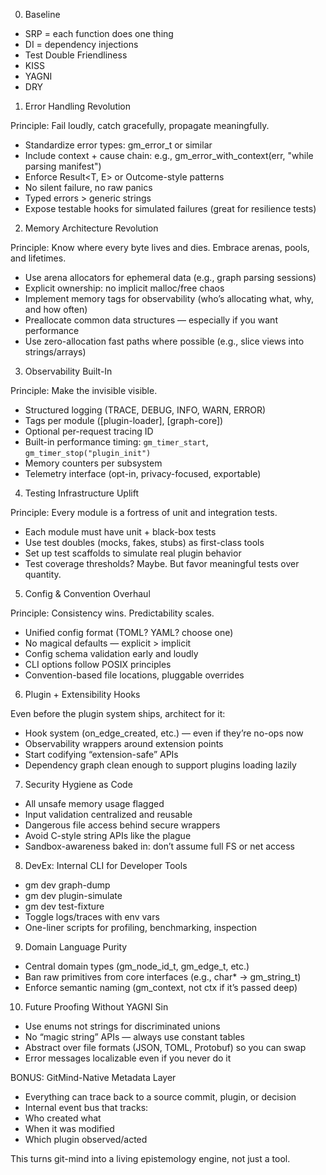 0. Baseline

- SRP = each function does one thing
- DI = dependency injections
- Test Double Friendliness
- KISS
- YAGNI
- DRY

 1. Error Handling Revolution

Principle: Fail loudly, catch gracefully, propagate meaningfully.

- Standardize error types: gm_error_t or similar
- Include context + cause chain: e.g., gm_error_with_context(err, "while parsing manifest")
- Enforce Result<T, E> or Outcome-style patterns
- No silent failure, no raw panics
- Typed errors > generic strings
- Expose testable hooks for simulated failures (great for resilience tests)

2. Memory Architecture Revolution

Principle: Know where every byte lives and dies. Embrace arenas, pools, and lifetimes.

- Use arena allocators for ephemeral data (e.g., graph parsing sessions)
- Explicit ownership: no implicit malloc/free chaos
- Implement memory tags for observability (who’s allocating what, why, and how often)
- Preallocate common data structures — especially if you want performance
- Use zero-allocation fast paths where possible (e.g., slice views into strings/arrays)

3. Observability Built-In

Principle: Make the invisible visible.

- Structured logging (TRACE, DEBUG, INFO, WARN, ERROR)
- Tags per module ([plugin-loader], [graph-core])
- Optional per-request tracing ID
- Built-in performance timing: `gm_timer_start`, `gm_timer_stop("plugin_init")`
- Memory counters per subsystem
- Telemetry interface (opt-in, privacy-focused, exportable)

4. Testing Infrastructure Uplift

Principle: Every module is a fortress of unit and integration tests.

- Each module must have unit + black-box tests
- Use test doubles (mocks, fakes, stubs) as first-class tools
- Set up test scaffolds to simulate real plugin behavior
- Test coverage thresholds? Maybe. But favor meaningful tests over quantity.

5. Config & Convention Overhaul

Principle: Consistency wins. Predictability scales.

- Unified config format (TOML? YAML? choose one)
- No magical defaults — explicit > implicit
- Config schema validation early and loudly
- CLI options follow POSIX principles
- Convention-based file locations, pluggable overrides

6. Plugin + Extensibility Hooks

Even before the plugin system ships, architect for it:

- Hook system (on_edge_created, etc.) — even if they’re no-ops now
- Observability wrappers around extension points
- Start codifying “extension-safe” APIs
- Dependency graph clean enough to support plugins loading lazily

7. Security Hygiene as Code

- All unsafe memory usage flagged
- Input validation centralized and reusable
- Dangerous file access behind secure wrappers
- Avoid C-style string APIs like the plague
- Sandbox-awareness baked in: don’t assume full FS or net access

8. DevEx: Internal CLI for Developer Tools

- gm dev graph-dump
- gm dev plugin-simulate
- gm dev test-fixture <module>
- Toggle logs/traces with env vars
- One-liner scripts for profiling, benchmarking, inspection

9. Domain Language Purity

- Central domain types (gm_node_id_t, gm_edge_t, etc.)
- Ban raw primitives from core interfaces (e.g., char* → gm_string_t)
- Enforce semantic naming (gm_context, not ctx if it’s passed deep)

10. Future Proofing Without YAGNI Sin

- Use enums not strings for discriminated unions
- No “magic string” APIs — always use constant tables
- Abstract over file formats (JSON, TOML, Protobuf) so you can swap
- Error messages localizable even if you never do it

BONUS: GitMind-Native Metadata Layer

- Everything can trace back to a source commit, plugin, or decision
- Internal event bus that tracks:
- Who created what
- When it was modified
- Which plugin observed/acted

This turns git-mind into a living epistemology engine, not just a tool.
